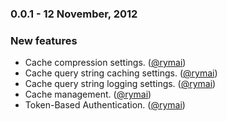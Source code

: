 ### 0.0.1 - 12 November, 2012

### New features

- Cache compression settings. ([@rymai][])
- Cache query string caching settings. ([@rymai][])
- Cache query string logging settings. ([@rymai][])
- Cache management. ([@rymai][])
- Token-Based Authentication. ([@rymai][])

<!--- The following link definition list is generated by PimpMyChangelog --->
[@rymai]: https://github.com/rymai
